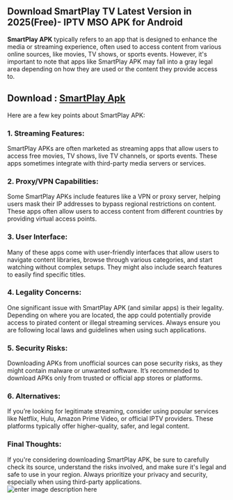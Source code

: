 ##  Download SmartPlay TV Latest Version in 2025(Free)- IPTV MSO APK for Android
**SmartPlay APK** typically refers to an app that is designed to enhance the media or streaming experience, often used to access content from various online sources, like movies, TV shows, or sports events. However, it's important to note that apps like SmartPlay APK may fall into a gray legal area depending on how they are used or the content they provide access to.
## Download : [SmartPlay Apk](https://www.apkroute.com/smartplay-apk/)
Here are a few key points about SmartPlay APK:

### 1. **Streaming Features:**

SmartPlay APKs are often marketed as streaming apps that allow users to access free movies, TV shows, live TV channels, or sports events. These apps sometimes integrate with third-party media servers or services.

### 2. **Proxy/VPN Capabilities:**

Some SmartPlay APKs include features like a VPN or proxy server, helping users mask their IP addresses to bypass regional restrictions on content. These apps often allow users to access content from different countries by providing virtual access points.

### 3. **User Interface:**

Many of these apps come with user-friendly interfaces that allow users to navigate content libraries, browse through various categories, and start watching without complex setups. They might also include search features to easily find specific titles.

### 4. **Legality Concerns:**

One significant issue with SmartPlay APK (and similar apps) is their legality. Depending on where you are located, the app could potentially provide access to pirated content or illegal streaming services. Always ensure you are following local laws and guidelines when using such applications.

### 5. **Security Risks:**

Downloading APKs from unofficial sources can pose security risks, as they might contain malware or unwanted software. It’s recommended to download APKs only from trusted or official app stores or platforms.

### 6. **Alternatives:**

If you’re looking for legitimate streaming, consider using popular services like Netflix, Hulu, Amazon Prime Video, or official IPTV providers. These platforms typically offer higher-quality, safer, and legal content.

### Final Thoughts:

If you're considering downloading SmartPlay APK, be sure to carefully check its source, understand the risks involved, and make sure it's legal and safe to use in your region. Always prioritize your privacy and security, especially when using third-party applications.
![enter image description here](https://appsparasmarttv.com/wp-content/uploads/2024/01/Smart-play-apk-para-Smart-tV.webp)
